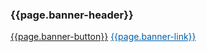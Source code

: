 <div class="subscription-banner-bottom">
    <div class="banner-content">
        <h3>{{page.banner-header}}</h3>
        <a href="" class="usa-button secondary__button">{{page.banner-button}}</a>
        <a href="" class="sub_link" style="color: #005DAA;">{{page.banner-link}}</a>
    </div>
</div>